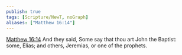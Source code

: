 ```yaml
---
publish: true
tags: [Scripture/NewT, noGraph]
aliases: ["Matthew 16:14"]
---
```

[Matthew 16:14](https://churchofjesuschrist.org/study/scriptures/nt/matt/16?lang=eng&id=p14#p14) And they said, Some say that thou art John the Baptist: some, Elias; and others, Jeremias, or one of the prophets.
